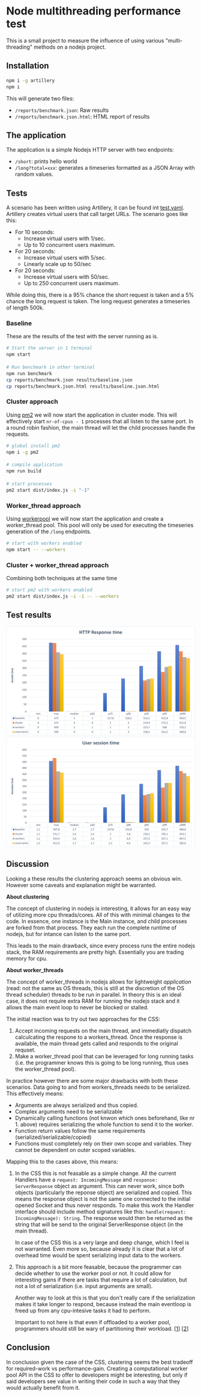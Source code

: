 # Node multithreading performance test

This is a small project to measure the influence of using various "multi-threading" methods on a nodejs project.
## Installation

```bash
npm i -g artillery
npm i
```

This will generate two files:
* `/reports/benchmark.json`: Raw results
* `/reports/benchmark.json.html`: HTML report of results

## The application

The application is a simple Nodejs HTTP server with two endpoints:

 * `/short`: prints hello world
 * `/long?total=xxx`: generates a timeseries formatted as a JSON Array with random values.

 ## Tests
 
 A scenario has been written using Artillery, it can be found int [test.yaml](test.yaml). Artillery creates virtual users that call target URLs. The scenario goes like this:

 * For 10 seconds:
    * Increase virtual users with 1/sec.
    * Up to 10 concurrent users maximum.
 * For 20 seconds:
    * Increase virtual users with 5/sec.
    * Linearly scale up to 50/sec
 * For 20 seconds:
    * Increase virtual users with 50/sec.
    * Up to 250 concurrent users maximum.

While doing this, there is a 95% chance the short request is taken and a 5% chance the long request is taken. The long request generates a timeseries of length 500k.

 ### Baseline

These are the results of the test with the server running as is.

```bash
# Start the server in 1 terminal
npm start

# Run benchmark in other terminal
npm run benchmark
cp reports/benchmark.json results/baseline.json
cp reports/benchmark.json.html results/baseline.json.html
```

### Cluster approach

Using [pm2](https://pm2.keymetrics.io/) we will now start the application in cluster mode. This will effectively start `nr-of-cpus - 1` processes that all listen to the same port. In a round robin fashion, the main thread will let the child processes handle the requests. 

```bash
# global install pm2
npm i -g pm2 

# compile application
npm run build

# start processes
pm2 start dist/index.js -i "-1"
```

### Worker_thread approach

Using [workerpool](https://www.npmjs.com/package/workerpool) we will now start the application and create a worker_thread pool. This pool will only be used for executing the timeseries generation of the `/long` endpoints.

```bash
# start with workers enabled
npm start -- --workers
```

### Cluster + worker_thread approach

Combining both techniques at the same time
```bash
# start pm2 with workers enabled
pm2 start dist/index.js -i -1 -- --workers
```

## Test results

![](results/http_response.png)
![](results/user_session.png)

## Discussion

Looking a these results the clustering approach seems an obvious win. However some caveats and explanation might be warranted.

**About clustering**

The concept of clustering in nodejs is interesting, it allows for an easy way of utilizing more cpu threads/cores. All of this with minimal changes to the code. In essence, one instance is the Main instance, and child processes are forked from that process. They each run the complete runtime of nodejs, but for intance can listen to the same port.

This leads to the main drawback, since every process runs the entire nodejs stack, the RAM requirements are pretty high. Essentially you are trading memory for cpu. 

**About worker_threads**

The concept of worker_threads in nodejs allows for lightweight _application_ (read: not the same as OS threads, this is still at the discretion of the OS thread scheduler) threads to be run in parallel. In theory this is an ideal case, it does not require extra RAM for running the nodejs stack and it allows the main event loop to never be blocked or stalled. 

The initial reaction was to try out two approaches for the CSS:

   1. Accept incoming requests on the main thread, and immediatly dispatch calculcating the respone to a workers_thread. Once the response is available, the main thread gets called and responds to the original requset.
   2. Make a worker_thread pool that can be leveraged for long running tasks (i.e. the programmer knows this is going to be long running, thus uses the worker_thread pool).

In practice however there are some major drawbacks with both these scenarios. Data going to and from workers_threads needs to be serialized. This effectively means:

   * Arguments are always serialized and thus copied.
   * Complex arguments need to be serializable
   * Dynamically calling functions (not knwon which ones beforehand, like nr 1. above) requires serializing the whole function to send it to the worker.
   * Function return values follow the same requirements (serialized/serializable/copied)
   * Functions must completely rely on their own scope and variables. They cannot be dependent on outer scoped variables.

Mapping this to the cases above, this means:

   1. In the CSS this is not feasable as a simple change. All the current Handlers have a `request: IncomingMessage` and `response: ServerResponse` object as argument. This can never work, since both objects (particularly the reponse object) are serialized and copied. This means the response object is not the same one connected to the initial opened Socket and thus never responds. To make this work the Handler interface should include method signatures like this: `handle(request: IncomingMessage): String`. The response would then be returned as the string that will be send to the original ServerResponse object (in the main thread).

      In case of the CSS this is a very large and deep change, which I feel is not warranted. Even more so, because already it is clear that a lot of overhead time would be spent serializing input data to the workers.
   2. This approach is a bit more feasable, because the programmer can decide whether to use the worker pool or not. It could allow for interesting gains if there are tasks that require a lot of calculation, but not a lot of serialization (i.e. input arguments are small).

      Another way to look at this is that you don't really care if the serialization makes it take longer to respond, because instead the main eventloop is freed up from any cpu-intesive tasks it had to perform. 

      Important to not here is that even if offloaded to a worker pool, programmers should still be wary of partitioning their workload. [[1](https://nodejs.org/en/docs/guides/dont-block-the-event-loop/#partitioning)] [[2](https://nodejs.org/en/docs/guides/dont-block-the-event-loop/#task-partitioning)]

## Conclusion

In conclusion given the case of the CSS, clustering seems the best tradeoff for required-work vs performance-gain. Creating a computational worker pool API in the CSS to offer to developers might be interesting, but only if said developers see value in writing their code in such a way that they would actually benefit from it.